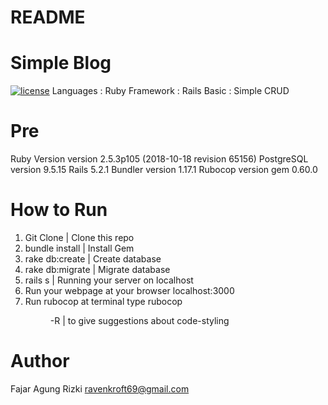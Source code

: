 # README

# Simple Blog
 [![license](https://img.shields.io/github/license/mashape/apistatus.svg)]() 
Languages : Ruby
Framework : Rails
Basic : Simple CRUD

# Pre
Ruby Version version 2.5.3p105 (2018-10-18 revision 65156)
PostgreSQL version 9.5.15
Rails 5.2.1
Bundler version 1.17.1
Rubocop version gem 0.60.0

# How to Run
1. Git Clone <url repo> | Clone this repo
2. bundle install | Install Gem
3. rake db:create | Create database
4. rake db:migrate | Migrate database
5. rails s | Running your server on localhost
6. Run your webpage at your browser localhost:3000
7. Run rubocop at terminal type rubocop <dir> -R | to give suggestions about code-styling

# Author
Fajar Agung Rizki ravenkroft69@gmail.com




